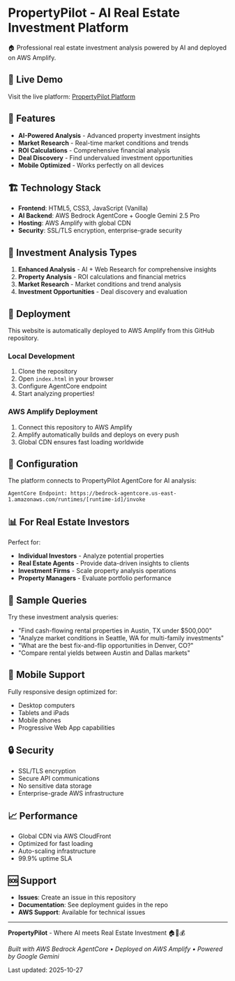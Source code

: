 # PropertyPilot - AI Real Estate Investment Platform

🏠 Professional real estate investment analysis powered by AI and deployed on AWS Amplify.

## 🚀 Live Demo

Visit the live platform: [PropertyPilot Platform](https://main.amplifyapp.com)

## 🎯 Features

- **AI-Powered Analysis** - Advanced property investment insights
- **Market Research** - Real-time market conditions and trends  
- **ROI Calculations** - Comprehensive financial analysis
- **Deal Discovery** - Find undervalued investment opportunities
- **Mobile Optimized** - Works perfectly on all devices

## 🏗️ Technology Stack

- **Frontend**: HTML5, CSS3, JavaScript (Vanilla)
- **AI Backend**: AWS Bedrock AgentCore + Google Gemini 2.5 Pro
- **Hosting**: AWS Amplify with global CDN
- **Security**: SSL/TLS encryption, enterprise-grade security

## 🎨 Investment Analysis Types

1. **Enhanced Analysis** - AI + Web Research for comprehensive insights
2. **Property Analysis** - ROI calculations and financial metrics
3. **Market Research** - Market conditions and trend analysis
4. **Investment Opportunities** - Deal discovery and evaluation

## 🚀 Deployment

This website is automatically deployed to AWS Amplify from this GitHub repository.

### Local Development

1. Clone the repository
2. Open `index.html` in your browser
3. Configure AgentCore endpoint
4. Start analyzing properties!

### AWS Amplify Deployment

1. Connect this repository to AWS Amplify
2. Amplify automatically builds and deploys on every push
3. Global CDN ensures fast loading worldwide

## 🔧 Configuration

The platform connects to PropertyPilot AgentCore for AI analysis:

```
AgentCore Endpoint: https://bedrock-agentcore.us-east-1.amazonaws.com/runtimes/[runtime-id]/invoke
```

## 📊 For Real Estate Investors

Perfect for:
- **Individual Investors** - Analyze potential properties
- **Real Estate Agents** - Provide data-driven insights to clients
- **Investment Firms** - Scale property analysis operations
- **Property Managers** - Evaluate portfolio performance

## 🎯 Sample Queries

Try these investment analysis queries:
- "Find cash-flowing rental properties in Austin, TX under $500,000"
- "Analyze market conditions in Seattle, WA for multi-family investments"
- "What are the best fix-and-flip opportunities in Denver, CO?"
- "Compare rental yields between Austin and Dallas markets"

## 📱 Mobile Support

Fully responsive design optimized for:
- Desktop computers
- Tablets and iPads  
- Mobile phones
- Progressive Web App capabilities

## 🔒 Security

- SSL/TLS encryption
- Secure API communications
- No sensitive data storage
- Enterprise-grade AWS infrastructure

## 📈 Performance

- Global CDN via AWS CloudFront
- Optimized for fast loading
- Auto-scaling infrastructure
- 99.9% uptime SLA

## 🆘 Support

- **Issues**: Create an issue in this repository
- **Documentation**: See deployment guides in the repo
- **AWS Support**: Available for technical issues

---

**PropertyPilot** - Where AI meets Real Estate Investment 🏠🤖💰

*Built with AWS Bedrock AgentCore • Deployed on AWS Amplify • Powered by Google Gemini*

Last updated: 2025-10-27
